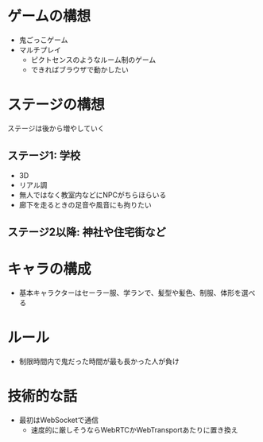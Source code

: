# ゲームの構想
- 鬼ごっこゲーム
- マルチプレイ
	- ピクトセンスのようなルーム制のゲーム
	- できればブラウザで動かしたい

# ステージの構想

ステージは後から増やしていく

## ステージ1: 学校
- 3D
- リアル調
- 無人ではなく教室内などにNPCがちらほらいる
- 廊下を走るときの足音や風音にも拘りたい

## ステージ2以降: 神社や住宅街など

# キャラの構成
- 基本キャラクターはセーラー服、学ランで、髪型や髪色、制服、体形を選べる

# ルール
- 制限時間内で鬼だった時間が最も長かった人が負け

# 技術的な話
- 最初はWebSocketで通信
	- 速度的に厳しそうならWebRTCかWebTransportあたりに置き換え
